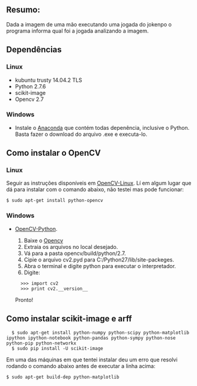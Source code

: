 
## Resumo:
Dada a imagem de uma mão executando uma jogada do jokenpo o programa informa qual foi a jogada analizando a imagem. 

## Dependências

### Linux
- kubuntu trusty 14.04.2 TLS
- Python 2.7.6 
- scikit-image
- Opencv 2.7

### Windows

- Instale o [Anaconda](http://continuum.io/downloads) que contém todas depenência, inclusive o Python. Basta fazer o download do arquivo .exe e executa-lo.


## Como instalar o OpenCV

### Linux
  Seguir as instruções disponíveis em [OpenCV-Linux](http://docs.opencv.org/doc/tutorials/introduction/linux_install/linux_install.html#linux-installation). Lí em algum lugar que dá para instalar com o comando abaixo, não testei mas pode funcionar:
  ```
  $ sudo apt-get install python-opencv
  ```

### Windows
 - [OpenCV-Python](https://opencv-python-tutroals.readthedocs.org/en/latest/py_tutorials/py_setup/py_setup_in_windows/py_setup_in_windows.html#install-opencv-python-in-windows).
	1. Baixe o [Opencv](https://opencv-python-tutroals.readthedocs.org/en/latest/py_tutorials/py_setup/py_setup_in_windows/py_setup_in_windows.html#install-opencv-python-in-windows)
	2. Extraia os arquivos no local desejado.
	3. Vá para a pasta opencv/build/python/2.7.
	4. Cipie o arquivo cv2.pyd para C:/Python27/lib/site-packeges.
	5. Abra o terminal e digite python para executar o interpretador.
	6. Digite:
    	
      ```
        >>> import cv2
        >>> print cv2.__version__
      ```
    Pronto!




## Como instalar scikit-image e arff
```
  $ sudo apt-get install python-numpy python-scipy python-matplotlib ipython ipython-notebook python-pandas python-sympy python-nose python-pip python-networkx 
  $ sudo pip install -U scikit-image
```

  Em uma das máquinas em que tentei instalar deu um erro que resolvi rodando o comando abaixo antes de executar a linha acima:
  ```
  $ sudo apt-get build-dep python-matplotlib
  ```
